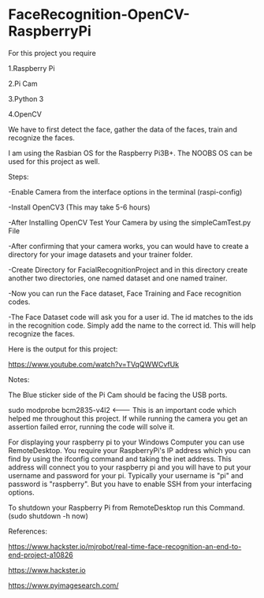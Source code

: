 # FaceRecognition-OpenCV-RaspberryPi

For this project you require

1.Raspberry Pi

2.Pi Cam

3.Python 3

4.OpenCV

We have to first detect the face, gather the data of the faces, train and recognize the faces.

I am using the Rasbian OS for the Raspberry Pi3B+. The NOOBS OS can be used for this project as well.

Steps:

-Enable Camera from the interface options in the terminal (raspi-config)

-Install OpenCV3 (This may take 5-6 hours)

-After Installing OpenCV Test Your Camera by using the simpleCamTest.py File

-After confirming that your camera works, you can would have to create a directory for your image datasets and your trainer folder.

-Create Directory for FacialRecognitionProject and in this directory create another two directories, one named dataset and one named trainer.

-Now you can run the Face dataset, Face Training and Face recognition codes.

-The Face Dataset code will ask you for a user id. The id matches to the ids in the recognition code. Simply add the name to the correct id. This will help recognize the faces. 














Here is the output for this project:

https://www.youtube.com/watch?v=TVqQWWCvfUk

Notes: 

The Blue sticker side of the Pi Cam should be facing the USB ports.

sudo modprobe bcm2835-v4l2    <--- This is an important code which helped me throughout this project. If while running the camera you get an assertion failed error, running the code will solve it.

For displaying your raspberry pi to your Windows Computer you can use RemoteDesktop. You require your RaspberryPi's IP address which you can find by using the ifconfig command and taking the inet address. This address will connect you to your raspberry pi and you will have to put your username and password for your pi. Typically your username is "pi" and password is "raspberry".
But you have to enable SSH from your interfacing options.

To shutdown your Raspberry Pi from RemoteDesktop run this Command. (sudo shutdown -h now)

References:

https://www.hackster.io/mjrobot/real-time-face-recognition-an-end-to-end-project-a10826

https://www.hackster.io

https://www.pyimagesearch.com/
